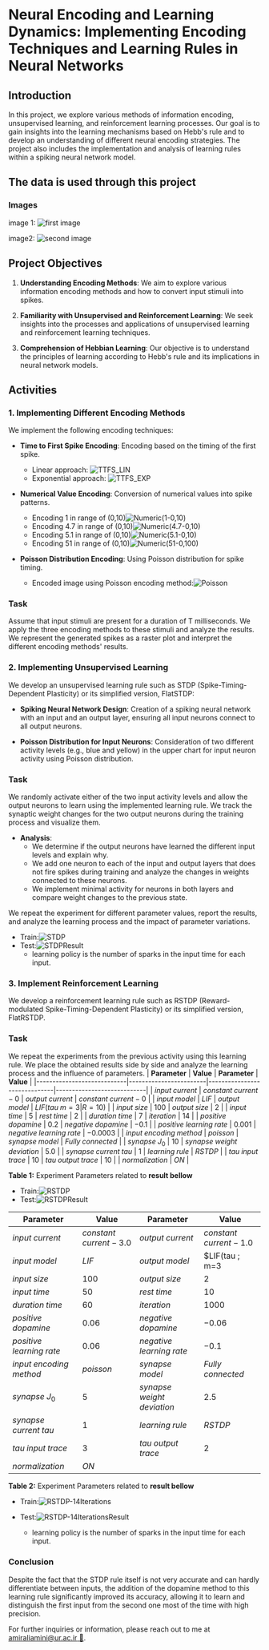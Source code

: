 # Neural Encoding and Learning Dynamics: Implementing Encoding Techniques and Learning Rules in Neural Networks

## Introduction

In this project, we explore various methods of information encoding, unsupervised learning, and reinforcement learning processes. Our goal is to gain insights into the learning mechanisms based on Hebb's rule and to develop an understanding of different neural encoding strategies. The project also includes the implementation and analysis of learning rules within a spiking neural network model.

## The data is used through this project

### Images

image 1:
![first image](./images/1.jpeg)

image2:
![second image](./images/2.jpeg)

## Project Objectives

1. **Understanding Encoding Methods**: We aim to explore various information encoding methods and how to convert input stimuli into spikes.

2. **Familiarity with Unsupervised and Reinforcement Learning**: We seek insights into the processes and applications of unsupervised learning and reinforcement learning techniques.

3. **Comprehension of Hebbian Learning**: Our objective is to understand the principles of learning according to Hebb's rule and its implications in neural network models.

## Activities

### 1. Implementing Different Encoding Methods

We implement the following encoding techniques:

- **Time to First Spike Encoding**: Encoding based on the timing of the first spike.
  - Linear approach: ![TTFS_LIN](./someResults/TTFS_LIN.png)
  - Exponential approach: ![TTFS_EXP](./someResults/TTFS_EXP.png)

- **Numerical Value Encoding**: Conversion of numerical values into spike patterns.
  - Encoding 1 in range of (0,10)![Numeric(1-0,10)](./someResults/Numeric(1-0,10).png)
  - Encoding 4.7 in range of (0,10)![Numeric(4.7-0,10)](./someResults/Numeric(4.7-0,10).png)
  - Encoding 5.1 in range of (0,10)![Numeric(5.1-0,10)](./someResults/Numeric(5.1-0,10).png)
  - Encoding 51 in range of (0,10)![Numeric(51-0,100)](./someResults/Numeric(51-0,100).png)

- **Poisson Distribution Encoding**: Using Poisson distribution for spike timing.
  - Encoded image using Poisson encoding method:![Poisson](./someResults/Poisson.png)

### Task

Assume that input stimuli are present for a duration of T milliseconds. We apply the three encoding methods to these stimuli and analyze the results. We represent the generated spikes as a raster plot and interpret the different encoding methods' results.

### 2. Implementing Unsupervised Learning

We develop an unsupervised learning rule such as STDP (Spike-Timing-Dependent Plasticity) or its simplified version, FlatSTDP:

- **Spiking Neural Network Design**: Creation of a spiking neural network with an input and an output layer, ensuring all input neurons connect to all output neurons.

- **Poisson Distribution for Input Neurons**: Consideration of two different activity levels (e.g., blue and yellow) in the upper chart for input neuron activity using Poisson distribution.

### Task

We randomly activate either of the two input activity levels and allow the output neurons to learn using the implemented learning rule. We track the synaptic weight changes for the two output neurons during the training process and visualize them.

- **Analysis**:
  - We determine if the output neurons have learned the different input levels and explain why.
  - We add one neuron to each of the input and output layers that does not fire spikes during training and analyze the changes in weights connected to these neurons.
  - We implement minimal activity for neurons in both layers and compare weight changes to the previous state.

We repeat the experiment for different parameter values, report the results, and analyze the learning process and the impact of parameter variations.

- Train:![STDP](./someResults/STDP.png)
- Test:![STDPResult](./someResults/STDPResult.png)
  - learning policy is the number of sparks in the input time for each input.

### 3. Implement Reinforcement Learning

We develop a reinforcement learning rule such as RSTDP (Reward-modulated Spike-Timing-Dependent Plasticity) or its simplified version, FlatRSTDP.

### Task

We repeat the experiments from the previous activity using this learning rule. We place the obtained results side by side and analyze the learning process and the influence of parameters.
| **Parameter**              | **Value**              | **Parameter**                | **Value**                  |
|----------------------------|------------------------|------------------------------|----------------------------|
| $input \; current$           | $constant \; current-0$  | $output \; current$            | $constant \; current-0$      |
| $input \; model$             | $LIF$                  | $output \; model$              | $LIF(tau \; m=3|R=10)$       |
| $input \; size$              | $100$                  | $output \; size$               | $2$                        |
| $input \; time$              | $5$                    | $rest \; time$                 | $2$                        |
| $duration \; time$           | $7$                    | $iteration$                  | $14$                       |
| $positive \; dopamine$       | $0.2$                  | $negative \; dopamine$         | $-0.1$                     |
| $positive \; learning \; rate$ | $0.001$                | $negative \; learning \; rate$   | $-0.0003$                  |
| $input \; encoding \; method$  | $poisson$              | $synapse \; model$             | $Fully \; connected$         |
| $synapse \; J_0$             | $10$                   | $synapse \; weight \; deviation$ | $5.0$                      |
| $synapse \; current \; tau$    | $1$                    | $learning \; rule$             | $RSTDP$                    |
| $tau \; input \; trace$        | $10$                   | $tau \; output \; trace$         | $10$                       |
| $normalization$            | $ON$                   |

**Table 1:** Experiment Parameters related to **result bellow**

- Train:![RSTDP](./someResults/RSTDP.png)
- Test:![RSTDPResult](./someResults/RSTDPResult.png)

| **Parameter**              | **Value**              | **Parameter**                | **Value**                  |
|----------------------------|------------------------|------------------------------|----------------------------|
| $input \; current$           | $constant \; current-3.0$| $output \; current$            | $constant \; current-1.0$    |
| $input \; model$             | $LIF$                  | $output \; model$              | $LIF(tau \; m=3|R=10)$       |
| $input \; size$              | $100$                  | $output \; size$               | $2$                        |
| $input \; time$              | $50$                   | $rest \; time$                 | $10$                       |
| $duration \; time$           | $60$                   | $iteration$                  | $1000$                     |
| $positive \; dopamine$       | $0.06$                 | $negative \; dopamine$         | $-0.06$                    |
| $positive \; learning \; rate$ | $0.06$                 | $negative \; learning \; rate$   | $-0.1$                     |
| $input \; encoding \; method$  | $poisson$              | $synapse \; model$             | $Fully \; connected$         |
| $synapse \; J_0$             | $5$                    | $synapse \; weight \; deviation$ | $2.5$                      |
| $synapse \; current \; tau$    | $1$                    | $learning \; rule$             | $RSTDP$                    |
| $tau \; input \; trace$        | $3$                    | $tau \; output \; trace$         | $2$                        |
| $normalization$            | $ON$                   |                              |                            |

**Table 2:** Experiment Parameters related to **result bellow**

- Train:![RSTDP-14Iterations](./someResults/RSTDP-14Iterations.png)
- Test:![RSTDP-14IterationsResult](./someResults/RSTDP-14IterationsResult.png)
  
  - learning policy is the number of sparks in the input time for each input.

### Conclusion

Despite the fact that the STDP rule itself is not very accurate and can hardly differentiate between inputs, the addition of the dopamine method to this learning rule significantly improved its accuracy, allowing it to learn and distinguish the first input from the second one most of the time with high precision.

For further inquiries or information, please reach out to me at [amiraliamini@ur.ac.ir 📨](mailto:amiraliamini@ur.ac.ir).
